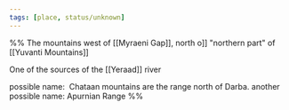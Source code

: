 ```yaml
---
tags: [place, status/unknown]
---
```


%% The mountains west of [[Myraeni Gap]], north o[](Darba.md)]] "northern part" of [[Yuvanti Mountains]]

One of the sources of the [[Yeraad]] river

possible name:  Chataan mountains are the range north of Darba.
another possible name: Apurnian Range
%%
